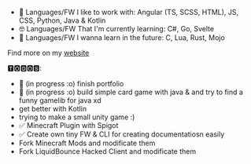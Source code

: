 - 🌱 Languages/FW I like to work with: Angular (TS, SCSS, HTML), JS, CSS, Python, Java & Kotlin
- 🤓 Languages/FW That I'm currently learning: C#, Go, Svelte
- 💫 Languages/FW I wanna learn in the future: C, Lua, Rust, Mojo

Find more on my [website](http://shuka.rip)

🆃🅾🅳🅾🆂:
- 🚧 (in progress :o) finish portfolio
- 🚧 (in progress :o) build simple card game with java & and try to find a funny gamelib for java xd
- get better with Kotlin
- trying to make a small unity game :)
- ✅ Minecraft Plugin with Spigot
- ✅ Create own tiny FW & CLI for creating documentatiosn easily
- Fork Minecraft Mods and modificate them
- Fork LiquidBounce Hacked Client and modificate them
